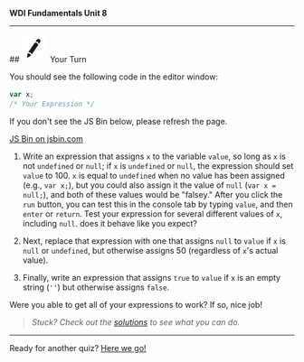 **WDI Fundamentals Unit 8**

---

##![Your Turn](../assets/exercise.png) Your Turn

You should see the following code in the editor window:

```javascript
var x;
/* Your Expression */
```

If you don't see the JS Bin below, please refresh the page.

<a class="jsbin-embed" href="http://jsbin.com/qacobi/embed?js,console&600">JS Bin on jsbin.com</a><script src="http://static.jsbin.com/js/embed.min.js?3.35.12"></script>

1) Write an expression that assigns `x` to the variable `value`, so long as `x` is not `undefined` or `null`;
if `x` is `undefined` or `null`, the expression should set `value` to 100.
`x` is equal to `undefined` when no value has been assigned (e.g., `var x;`), but you could also assign it the value of `null` (`var x = null;`), and both of these values would be "falsey."
After you click the `run` button, you can test this in the console tab by typing `value`, and then `enter` or `return`. Test your expression for several different values of `x`, including `null`. does it behave like you expect?

2) Next, replace that expression with one that assigns `null` to `value` if `x` is `null` or `undefined`, but otherwise assigns 50 (regardless of `x`'s actual value).

3) Finally, write an expression that assigns `true` to `value` if `x` is an empty string (`''`) but otherwise assigns `false`.

Were you able to get all of your expressions to work? If so, nice job!

> *Stuck? Check out the [solutions](../exercise-solutions.md) to see what you can do.*

---

Ready for another quiz? [Here we go!](11_quiz.md)
